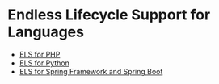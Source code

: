 # Endless Lifecycle Support for Languages

* [ELS for PHP](./els-for-php/)
* [ELS for Python](./els-for-python/)
* [ELS for Spring Framework and Spring Boot](./els-for-java/)
